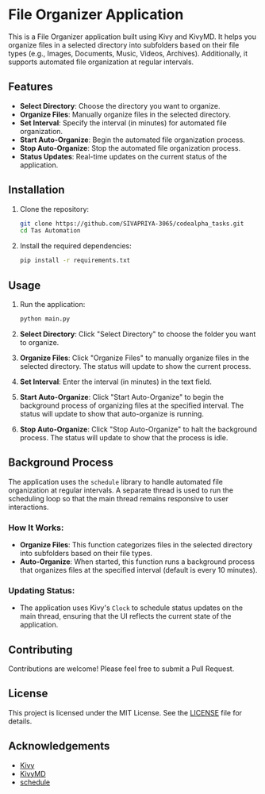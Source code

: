 # File Organizer Application

This is a File Organizer application built using Kivy and KivyMD. It helps you organize files in a selected directory into subfolders based on their file types (e.g., Images, Documents, Music, Videos, Archives). Additionally, it supports automated file organization at regular intervals.

## Features

- **Select Directory**: Choose the directory you want to organize.
- **Organize Files**: Manually organize files in the selected directory.
- **Set Interval**: Specify the interval (in minutes) for automated file organization.
- **Start Auto-Organize**: Begin the automated file organization process.
- **Stop Auto-Organize**: Stop the automated file organization process.
- **Status Updates**: Real-time updates on the current status of the application.

## Installation

1. Clone the repository:
    ```sh
    git clone https://github.com/SIVAPRIYA-3065/codealpha_tasks.git
    cd Tas Automation
    ```

2. Install the required dependencies:
    ```sh
    pip install -r requirements.txt
    ```

## Usage

1. Run the application:
    ```sh
    python main.py
    ```

2. **Select Directory**: Click "Select Directory" to choose the folder you want to organize.

3. **Organize Files**: Click "Organize Files" to manually organize files in the selected directory. The status will update to show the current process.

4. **Set Interval**: Enter the interval (in minutes) in the text field.

5. **Start Auto-Organize**: Click "Start Auto-Organize" to begin the background process of organizing files at the specified interval. The status will update to show that auto-organize is running.

6. **Stop Auto-Organize**: Click "Stop Auto-Organize" to halt the background process. The status will update to show that the process is idle.

## Background Process

The application uses the `schedule` library to handle automated file organization at regular intervals. A separate thread is used to run the scheduling loop so that the main thread remains responsive to user interactions. 

### How It Works:

- **Organize Files**: This function categorizes files in the selected directory into subfolders based on their file types.
- **Auto-Organize**: When started, this function runs a background process that organizes files at the specified interval (default is every 10 minutes).

### Updating Status:

- The application uses Kivy's `Clock` to schedule status updates on the main thread, ensuring that the UI reflects the current state of the application.

## Contributing

Contributions are welcome! Please feel free to submit a Pull Request.

## License

This project is licensed under the MIT License. See the [LICENSE](LICENSE) file for details.

## Acknowledgements

- [Kivy](https://kivy.org/)
- [KivyMD](https://kivymd.readthedocs.io/)
- [schedule](https://schedule.readthedocs.io/)
